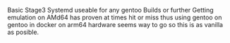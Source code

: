 Basic Stage3 Systemd useable for any gentoo Builds or further 
Getting emulation on AMd64 has proven at times hit or miss 
thus using gentoo on gentoo in docker on arm64 hardware seems way to go so this is as vanilla as posible. 
